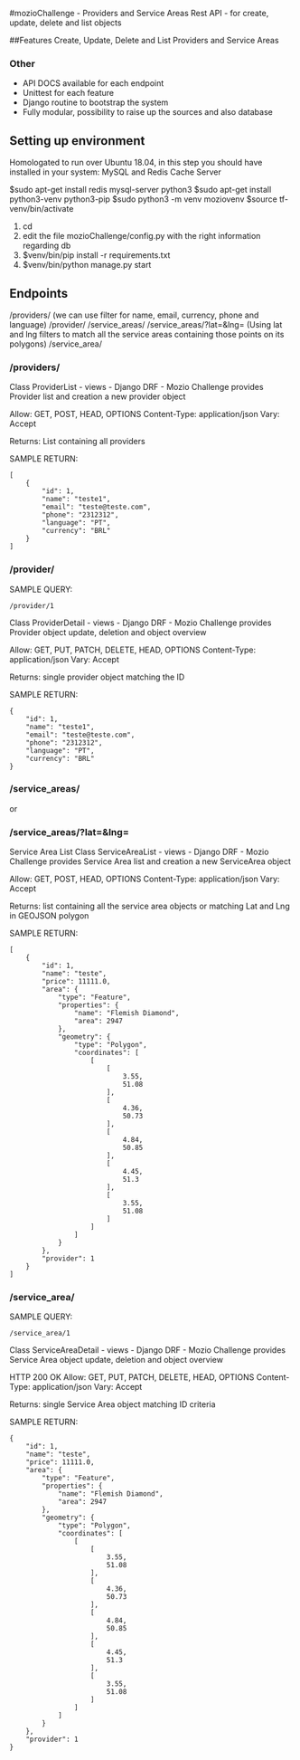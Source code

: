 #mozioChallenge - Providers and Service Areas
Rest API - for create, update, delete and list objects

##Features
Create, Update, Delete and List Providers and Service Areas

### Other
* API DOCS available for each endpoint
* Unittest for each feature
* Django routine to bootstrap the system
* Fully modular, possibility to raise up the sources and also database

## Setting up environment

Homologated to run over Ubuntu 18.04, in this step you should have installed in your system: MySQL and Redis Cache Server

$sudo apt-get install redis mysql-server python3
$sudo apt-get install python3-venv python3-pip
$sudo python3 -m venv moziovenv
$source tf-venv/bin/activate 

1. cd <directory containing this file>
2. edit the file mozioChallenge/config.py with the right information regarding db
3. $venv/bin/pip install -r requirements.txt
4. $venv/bin/python manage.py start

## Endpoints

/providers/    (we can use filter for name, email, currency, phone and language)
/provider/<ID>
/service_areas/
/service_areas/?lat=<LAT>&lng=<LNG> (Using lat and lng filters to match all the service areas containing those points on its polygons)
/service_area/<ID>

### /providers/

Class ProviderList - views - Django DRF - 
Mozio Challenge provides Provider list and creation a new provider object

Allow: GET, POST, HEAD, OPTIONS
Content-Type: application/json
Vary: Accept

Returns: List containing all providers

SAMPLE RETURN:
```
[
    {
        "id": 1,
        "name": "teste1",
        "email": "teste@teste.com",
        "phone": "2312312",
        "language": "PT",
        "currency": "BRL"
    }
]
```

### /provider/<ID>

SAMPLE QUERY:
```
/provider/1
```

Class ProviderDetail - views - Django DRF - 
Mozio Challenge provides Provider object update, deletion and object overview

Allow: GET, PUT, PATCH, DELETE, HEAD, OPTIONS
Content-Type: application/json
Vary: Accept

Returns: single provider object matching the ID

SAMPLE RETURN:
```
{
    "id": 1,
    "name": "teste1",
    "email": "teste@teste.com",
    "phone": "2312312",
    "language": "PT",
    "currency": "BRL"
}
```

### /service_areas/
or
### /service_areas/?lat=<LAT>&lng=<LNG>

Service Area List
Class ServiceAreaList - views - Django DRF - 
Mozio Challenge provides Service Area list and creation a new ServiceArea object

Allow: GET, POST, HEAD, OPTIONS
Content-Type: application/json
Vary: Accept

Returns: list containing all the service area objects or matching Lat and Lng in GEOJSON polygon

SAMPLE RETURN:
```
[
    {
        "id": 1,
        "name": "teste",
        "price": 11111.0,
        "area": {
            "type": "Feature",
            "properties": {
                "name": "Flemish Diamond",
                "area": 2947
            },
            "geometry": {
                "type": "Polygon",
                "coordinates": [
                    [
                        [
                            3.55,
                            51.08
                        ],
                        [
                            4.36,
                            50.73
                        ],
                        [
                            4.84,
                            50.85
                        ],
                        [
                            4.45,
                            51.3
                        ],
                        [
                            3.55,
                            51.08
                        ]
                    ]
                ]
            }
        },
        "provider": 1
    }
]
```

### /service_area/<ID>

SAMPLE QUERY:
```
/service_area/1
```

Class ServiceAreaDetail - views - Django DRF - 
Mozio Challenge provides Service Area object update, deletion and object overview

HTTP 200 OK
Allow: GET, PUT, PATCH, DELETE, HEAD, OPTIONS
Content-Type: application/json
Vary: Accept

Returns: single Service Area object matching ID criteria

SAMPLE RETURN:
```
{
    "id": 1,
    "name": "teste",
    "price": 11111.0,
    "area": {
        "type": "Feature",
        "properties": {
            "name": "Flemish Diamond",
            "area": 2947
        },
        "geometry": {
            "type": "Polygon",
            "coordinates": [
                [
                    [
                        3.55,
                        51.08
                    ],
                    [
                        4.36,
                        50.73
                    ],
                    [
                        4.84,
                        50.85
                    ],
                    [
                        4.45,
                        51.3
                    ],
                    [
                        3.55,
                        51.08
                    ]
                ]
            ]
        }
    },
    "provider": 1
}
```
